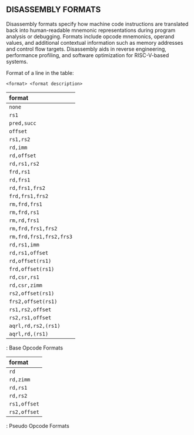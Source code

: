 ## DISASSEMBLY FORMATS

Disassembly formats specify how machine code instructions are translated back into human-readable mnemonic representations during program analysis or debugging. Formats include opcode mnemonics, operand values, and additional contextual information such as memory addresses and control flow targets. Disassembly aids in reverse engineering, performance profiling, and software optimization for RISC-V-based systems.

Format of a line in the table:

`<format> <format description>`

| format                  |
|:------------------------|
| `none`                  |
| `rs1`                   |
| `pred,succ`             |
| `offset`                |
| `rs1,rs2`               |
| `rd,imm`                |
| `rd,offset`             |
| `rd,rs1,rs2`            |
| `frd,rs1`               |
| `rd,frs1`               |
| `rd,frs1,frs2`          |
| `frd,frs1,frs2`         |
| `rm,frd,frs1`           |
| `rm,frd,rs1`            |
| `rm,rd,frs1`            |
| `rm,frd,frs1,frs2`      |
| `rm,frd,frs1,frs2,frs3` |
| `rd,rs1,imm`            |
| `rd,rs1,offset`         |
| `rd,offset(rs1)`        |
| `frd,offset(rs1)`       |
| `rd,csr,rs1`            |
| `rd,csr,zimm`           |
| `rs2,offset(rs1)`       |
| `frs2,offset(rs1)`      |
| `rs1,rs2,offset`        |
| `rs2,rs1,offset`        |
| `aqrl,rd,rs2,(rs1)`     |
| `aqrl,rd,(rs1)`         |

: Base Opcode Formats

| format                  |
|:------------------------|
| `rd`                    |
| `rd,zimm`               |
| `rd,rs1`                |
| `rd,rs2`                |
| `rs1,offset`            |
| `rs2,offset`            |

: Pseudo Opcode Formats
